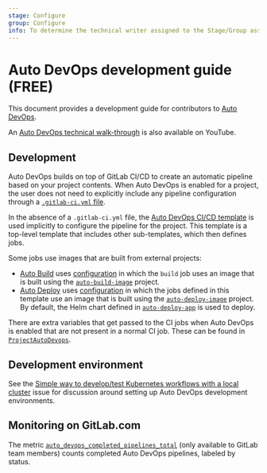 ```yaml
---
stage: Configure
group: Configure
info: To determine the technical writer assigned to the Stage/Group associated with this page, see https://about.gitlab.com/handbook/engineering/ux/technical-writing/#assignments
---
```


# Auto DevOps development guide **(FREE)**

This document provides a development guide for contributors to
[Auto DevOps](../topics/autodevops/index.md).

<i class="fa fa-youtube-play youtube" aria-hidden="true"></i>
An [Auto DevOps technical walk-through](https://youtu.be/G7RTLeToz9E)
is also available on YouTube.

## Development

Auto DevOps builds on top of GitLab CI/CD to create an automatic pipeline
based on your project contents. When Auto DevOps is enabled for a
project, the user does not need to explicitly include any pipeline configuration
through a [`.gitlab-ci.yml` file](../ci/yaml/index.md).

In the absence of a `.gitlab-ci.yml` file, the 
[Auto DevOps CI/CD template](https://gitlab.com/gitlab-org/gitlab/-/blob/master/lib/gitlab/ci/templates/Auto-DevOps.gitlab-ci.yml)
is used implicitly to configure the pipeline for the project. This
template is a top-level template that includes other sub-templates,
which then defines jobs.

Some jobs use images that are built from external projects:

- [Auto Build](../topics/autodevops/stages.md#auto-build) uses
  [configuration](https://gitlab.com/gitlab-org/gitlab/-/blob/master/lib/gitlab/ci/templates/Jobs/Build.gitlab-ci.yml)
  in which the `build` job uses an image that is built using the
  [`auto-build-image`](https://gitlab.com/gitlab-org/cluster-integration/auto-build-image)
  project.
- [Auto Deploy](../topics/autodevops/stages.md#auto-deploy) uses
  [configuration](https://gitlab.com/gitlab-org/gitlab/-/blob/master/lib/gitlab/ci/templates/Jobs/Deploy.gitlab-ci.yml)
  in which the jobs defined in this template use an image that is built using the
  [`auto-deploy-image`](https://gitlab.com/gitlab-org/cluster-integration/auto-deploy-image)
  project. By default, the Helm chart defined in
  [`auto-deploy-app`](https://gitlab.com/gitlab-org/cluster-integration/auto-deploy-image/-/tree/master/assets/auto-deploy-app) is used to deploy.

There are extra variables that get passed to the CI jobs when Auto
DevOps is enabled that are not present in a normal CI job. These can be
found in
[`ProjectAutoDevops`](https://gitlab.com/gitlab-org/gitlab/-/blob/bf69484afa94e091c3e1383945f60dbe4e8681af/app/models/project_auto_devops.rb).

## Development environment

See the [Simple way to develop/test Kubernetes workflows with a local cluster](https://gitlab.com/gitlab-org/gitlab-development-kit/-/issues/1064)
issue for discussion around setting up Auto DevOps development environments.

## Monitoring on GitLab.com

The metric
[`auto_devops_completed_pipelines_total`](https://thanos.gitlab.net/graph?g0.range_input=72h&g0.max_source_resolution=0s&g0.expr=sum(increase(auto_devops_pipelines_completed_total%7Benvironment%3D%22gprd%22%7D%5B60m%5D))%20by%20(status)&g0.tab=0)
(only available to GitLab team members) counts completed Auto DevOps
pipelines, labeled by status.
